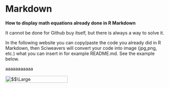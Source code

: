 # Markdown

**How to display math equations already done in R Markdown**

It cannot be done for Github buy itself, but there is always a way to solve it.

In the following website you can copy/paste the code you already did in R Markdown,
then Sciweavers will convert your code into image (jpg,png, etc.) what you can insert 
in for example README.md. See the example below.

aaaaaaaaaaa

<img src="http://www.sciweavers.org/tex2img.php?eq=%24%24%5CLarge%20%5Cepsilon%5Cepsilon%5E%7Bt%7D%3D%28y-X%5Cbeta%29%5E%7Bt%7D%28y-X%5Cbeta%29%24%24&bc=White&fc=Black&im=jpg&fs=12&ff=arev&edit=0" align="center" border="0" alt="$$\Large \epsilon\epsilon^{t}=(y-X\beta)^{t}(y-X\beta)$$" width="194" height="22" />
